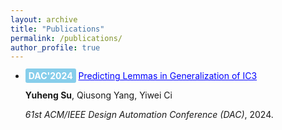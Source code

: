 ```yaml
---
layout: archive
title: "Publications"
permalink: /publications/
author_profile: true
---
```


- <span style="background-color: #87CEEB; color: white; padding: 3px 5px; border-radius: 3px; font-weight: bold;">DAC'2024</span> <a href="" style="color: blue;"><span style="color: blue;">Predicting Lemmas in Generalization of IC3</span></a>

  **Yuheng Su**, Qiusong Yang, Yiwei Ci

  *61st ACM/IEEE Design Automation Conference (DAC)*, 2024.
